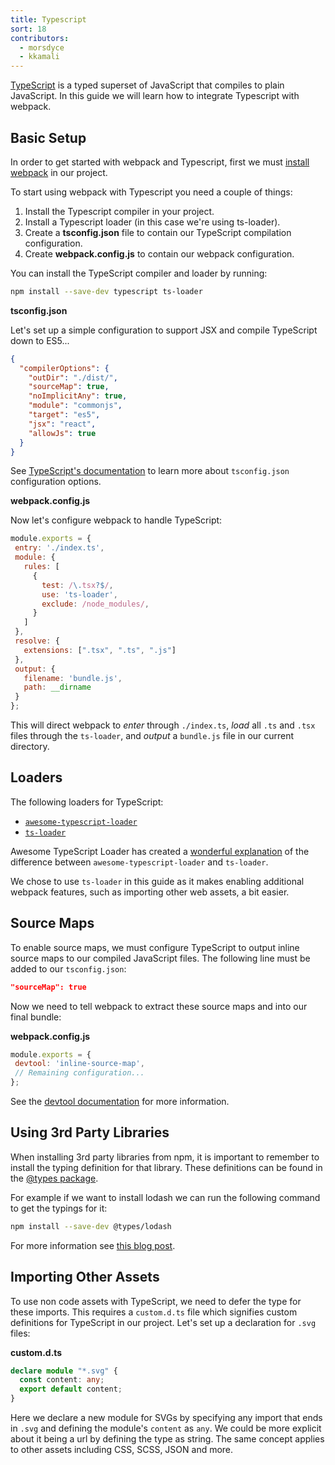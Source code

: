 ```yaml
---
title: Typescript
sort: 18
contributors:
  - morsdyce
  - kkamali
---
```


[TypeScript](https://www.typescriptlang.org) is a typed superset of JavaScript that compiles to plain JavaScript. In this guide we will learn how to integrate Typescript with webpack.


## Basic Setup

In order to get started with webpack and Typescript, first we must [install webpack](/guides/installation/) in our project.

To start using webpack with Typescript you need a couple of things:

1. Install the Typescript compiler in your project.
2. Install a Typescript loader (in this case we're using ts-loader).
3. Create a __tsconfig.json__ file to contain our TypeScript compilation configuration.
4. Create __webpack.config.js__ to contain our webpack configuration.

You can install the TypeScript compiler and loader by running:

 ``` bash
 npm install --save-dev typescript ts-loader
 ```

__tsconfig.json__

Let's set up a simple configuration to support JSX and compile TypeScript down to ES5...

``` json
{
  "compilerOptions": {
    "outDir": "./dist/",
    "sourceMap": true,
    "noImplicitAny": true,
    "module": "commonjs",
    "target": "es5",
    "jsx": "react",
    "allowJs": true
  }
}
```

See [TypeScript's documentation](https://www.typescriptlang.org/docs/handbook/tsconfig-json.html) to learn more about `tsconfig.json` configuration options.

__webpack.config.js__

Now let's configure webpack to handle TypeScript:

```js
module.exports = {
 entry: './index.ts',
 module: {
   rules: [
     {
       test: /\.tsx?$/,
       use: 'ts-loader',
       exclude: /node_modules/,
     }
   ]
 },
 resolve: {
   extensions: [".tsx", ".ts", ".js"]
 },
 output: {
   filename: 'bundle.js',
   path: __dirname
 }
};
```

This will direct webpack to _enter_ through `./index.ts`, _load_ all `.ts` and `.tsx` files through the `ts-loader`, and _output_ a `bundle.js` file in our current directory.


## Loaders

The following loaders for TypeScript:

- [`awesome-typescript-loader`](https://github.com/s-panferov/awesome-typescript-loader)
- [`ts-loader`](https://github.com/TypeStrong/ts-loader)

Awesome TypeScript Loader has created a [wonderful explanation](https://github.com/s-panferov/awesome-typescript-loader#differences-between-ts-loader) of the difference between `awesome-typescript-loader` and `ts-loader`.

We chose to use `ts-loader` in this guide as it makes enabling additional webpack features, such as importing other web assets, a bit easier.


## Source Maps

To enable source maps, we must configure TypeScript to output inline source maps to our compiled JavaScript files. The following line must be added to our `tsconfig.json`:

``` json
"sourceMap": true
```

Now we need to tell webpack to extract these source maps and into our final bundle:

__webpack.config.js__

```js
module.exports = {
 devtool: 'inline-source-map',
 // Remaining configuration...
};
```

See the [devtool documentation](/configuration/devtool/) for more information.


## Using 3rd Party Libraries

When installing 3rd party libraries from npm, it is important to remember to install the typing definition for that library. These definitions can be found in the [@types package](https://github.com/DefinitelyTyped/DefinitelyTyped).

For example if we want to install lodash we can run the following command to get the typings for it:

``` bash
npm install --save-dev @types/lodash
```

For more information see [this blog post](https://blogs.msdn.microsoft.com/typescript/2016/06/15/the-future-of-declaration-files/).


## Importing Other Assets

To use non code assets with TypeScript, we need to defer the type for these imports. This requires a `custom.d.ts` file which signifies custom definitions for TypeScript in our project. Let's set up a declaration for `.svg` files:

__custom.d.ts__

```typescript
declare module "*.svg" {
  const content: any;
  export default content;
}
```

Here we declare a new module for SVGs by specifying any import that ends in `.svg` and defining the module's `content` as `any`. We could be more explicit about it being a url by defining the type as string. The same concept applies to other assets including CSS, SCSS, JSON and more.
